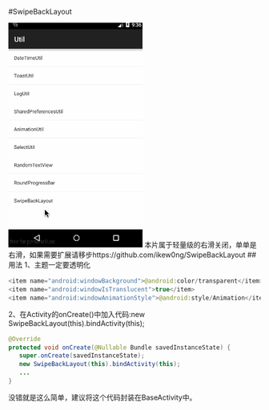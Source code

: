 #SwipeBackLayout
 
![](.././app/src/main/res/mipmap-xhdpi/ic_swipe_back_layout.gif "") 
本片属于轻量级的右滑关闭，单单是右滑，如果需要扩展请移步https://github.com/ikew0ng/SwipeBackLayout
##用法
1、主题一定要透明化
```JAVA
<item name="android:windowBackground">@android:color/transparent</item>
<item name="android:windowIsTranslucent">true</item>
<item name="android:windowAnimationStyle">@android:style/Animation</item>
```
2、在Activity的onCreate()中加入代码:new SwipeBackLayout(this).bindActivity(this);
```JAVA
@Override
protected void onCreate(@Nullable Bundle savedInstanceState) {
   super.onCreate(savedInstanceState);
   new SwipeBackLayout(this).bindActivity(this);
   ...
}
```
没错就是这么简单，建议将这个代码封装在BaseActivity中。
